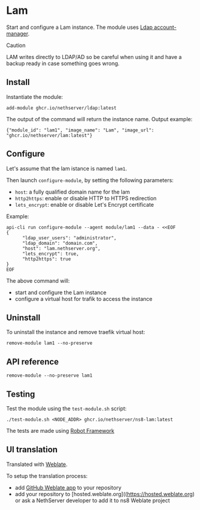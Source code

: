 # Lam

Start and configure a Lam instance.
The module uses [Ldap account-manager](https://github.com/LDAPAccountManager/lam).

> [!CAUTION]
> LAM writes directly to LDAP/AD so be careful when using it and have a backup ready in case something goes wrong.

## Install

Instantiate the module:
```
add-module ghcr.io/nethserver/ldap:latest
```

The output of the command will return the instance name.
Output example:
```
{"module_id": "lam1", "image_name": "Lam", "image_url": "ghcr.io/nethserver/lam:latest"}
```

## Configure

Let's assume that the lam istance is named `lam1`.

Then launch `configure-module`, by setting the following parameters:
- `host`: a fully qualified domain name for the lam
- `http2https`: enable or disable HTTP to HTTPS redirection
- `lets_encrypt`: enable or disable Let's Encrypt certificate

Example:
```
api-cli run configure-module --agent module/lam1 --data - <<EOF
{
      "ldap_user_users": "administrator",
      "ldap_domain": "domain.com",
      "host": "lam.nethserver.org",
      "lets_encrypt": true,
      "http2https": true
}
EOF
```

The above command will:
- start and configure the Lam instance
- configure a virtual host for trafik to access the instance

## Uninstall

To uninstall the instance and remove traefik virtual host:
```
remove-module lam1 --no-preserve
```

## API reference

    remove-module --no-preserve lam1

## Testing

Test the module using the `test-module.sh` script:


    ./test-module.sh <NODE_ADDR> ghcr.io/nethserver/ns8-lam:latest

The tests are made using [Robot Framework](https://robotframework.org/)

## UI translation

Translated with [Weblate](https://hosted.weblate.org/projects/ns8/).

To setup the translation process:

- add [GitHub Weblate app](https://docs.weblate.org/en/latest/admin/continuous.html#github-setup) to your repository
- add your repository to [hosted.weblate.org]((https://hosted.weblate.org) or ask a NethServer developer to add it to ns8 Weblate project
